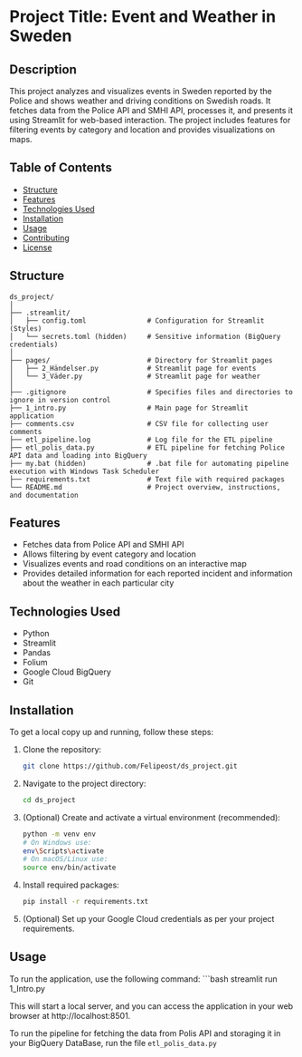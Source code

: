# Project Title: Event and Weather in Sweden

## Description
This project analyzes and visualizes events in Sweden reported by the Police and shows weather and driving conditions on Swedish roads. It fetches data from the Police API and SMHI API, processes it, and presents it using Streamlit for web-based interaction. The project includes features for filtering events by category and location and provides visualizations on maps.

## Table of Contents
- [Structure](#structure)
- [Features](#features)
- [Technologies Used](#technologies-used)
- [Installation](#installation)
- [Usage](#usage)
- [Contributing](#contributing)
- [License](#license)

## Structure
```
ds_project/
│
├── .streamlit/
│   ├── config.toml               # Configuration for Streamlit (Styles)
│   └── secrets.toml (hidden)     # Sensitive information (BigQuery credentials)
│
├── pages/                        # Directory for Streamlit pages
│   ├── 2_Händelser.py            # Streamlit page for events
│   └── 3_Väder.py                # Streamlit page for weather
│
├── .gitignore                    # Specifies files and directories to ignore in version control
├── 1_intro.py                    # Main page for Streamlit application
├── comments.csv                  # CSV file for collecting user comments
├── etl_pipeline.log              # Log file for the ETL pipeline
├── etl_polis_data.py             # ETL pipeline for fetching Police API data and loading into BigQuery
├── my.bat (hidden)               # .bat file for automating pipeline execution with Windows Task Scheduler
├── requirements.txt              # Text file with required packages
└── README.md                     # Project overview, instructions, and documentation
```

## Features
- Fetches data from Police API and SMHI API
- Allows filtering by event category and location
- Visualizes events and road conditions on an interactive map
- Provides detailed information for each reported incident and information about the weather in each particular city

## Technologies Used
- Python
- Streamlit
- Pandas
- Folium
- Google Cloud BigQuery
- Git

## Installation
To get a local copy up and running, follow these steps:

1. Clone the repository:
   ```bash
   git clone https://github.com/Felipeost/ds_project.git

2. Navigate to the project directory:
   ```bash
   cd ds_project

3. (Optional) Create and activate a virtual environment (recommended):
    ```bash
    python -m venv env
    # On Windows use:
    env\Scripts\activate
    # On macOS/Linux use:
    source env/bin/activate

4. Install required packages:
   ```bash
   pip install -r requirements.txt

5. (Optional) Set up your Google Cloud credentials as per your project requirements.

## Usage

To run the application, use the following command:
    ```bash
    streamlit run 1_Intro.py

This will start a local server, and you can access the application in your web browser at http://localhost:8501.

To run the pipeline for fetching the data from Polis API and storaging it in your BigQuery DataBase, run the file `etl_polis_data.py`




    
